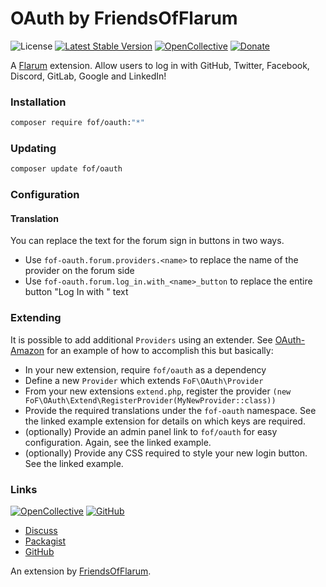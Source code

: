 # OAuth by FriendsOfFlarum

![License](https://img.shields.io/badge/license-MIT-blue.svg) [![Latest Stable Version](https://img.shields.io/packagist/v/fof/oauth.svg)](https://packagist.org/packages/fof/oauth) [![OpenCollective](https://img.shields.io/badge/opencollective-fof-blue.svg)](https://opencollective.com/fof/donate) [![Donate](https://img.shields.io/badge/donate-datitisev-important.svg)](https://datitisev.me/donate)


A [Flarum](http://flarum.org) extension. Allow users to log in with GitHub, Twitter, Facebook, Discord, GitLab, Google and LinkedIn!

### Installation

```sh
composer require fof/oauth:"*"
```

### Updating

```sh
composer update fof/oauth
```


### Configuration

#### Translation

You can replace the text for the forum sign in buttons in two ways.
- Use `fof-oauth.forum.providers.<name>` to replace the name of the provider on the forum side
- Use `fof-oauth.forum.log_in.with_<name>_button` to replace the entire button "Log In with <name>" text

### Extending

It is possible to add additional `Providers` using an extender. See [OAuth-Amazon](https://github.com/imorland/flarum-ext-oauth-amazon) for an example of how to accomplish this but basically:

- In your new extension, require `fof/oauth` as a dependency
- Define a new `Provider` which extends `FoF\OAuth\Provider`
- From your new extensions `extend.php`, register the provider `(new FoF\OAuth\Extend\RegisterProvider(MyNewProvider::class))`
- Provide the required translations under the `fof-oauth` namespace. See the linked example extension for details on which keys are required.
- (optionally) Provide an admin panel link to `fof/oauth` for easy configuration. Again, see the linked example.
- (optionally) Provide any CSS required to style your new login button. See the linked example.

### Links

[![OpenCollective](https://img.shields.io/badge/donate-friendsofflarum-44AEE5?style=for-the-badge&logo=open-collective)](https://opencollective.com/fof/donate) [![GitHub](https://img.shields.io/badge/donate-datitisev-ea4aaa?style=for-the-badge&logo=github)](https://datitisev.me/donate/github)

- [Discuss](https://discuss.flarum.org/d/25182)
- [Packagist](https://packagist.org/packages/fof/oauth)
- [GitHub](https://github.com/FriendsOfFlarum/oauth)

An extension by [FriendsOfFlarum](https://github.com/FriendsOfFlarum).
